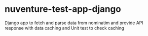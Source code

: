# nuventure-test-app-django
Django app to fetch and parse data from nominatim and provide API response with data caching and Unit test to check caching
